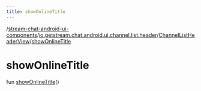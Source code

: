 ```yaml
---
title: showOnlineTitle
---
```

/[stream-chat-android-ui-components](../../index.md)/[io.getstream.chat.android.ui.channel.list.header](../index.md)/[ChannelListHeaderView](index.md)/[showOnlineTitle](showOnlineTitle.md)  
  
  
  
# showOnlineTitle  
fun [showOnlineTitle](showOnlineTitle.md)()
